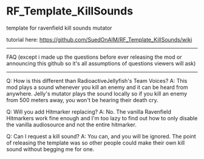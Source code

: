 # RF_Template_KillSounds
template for ravenfield kill sounds mutator

tutorial here:
https://github.com/SuedOnAIM/RF_Template_KillSounds/wiki

___________________________________________________________
FAQ 
(except i made up the questions before ever releasing the mod or announcing this github so it's all assumptions of questions viewers will ask)
___________________________________________________________

Q: How is this different than RadioactiveJellyfish's Team Voices?
A: This mod plays a sound whenever you kill an enemy and it can be heard from anywhere. Jelly's mutator plays the sound locally so if you kill an enemy from 500 meters away, you won't be hearing their death cry.

Q: Will you add Hitmarker replacing?
A: No. The vanilla Ravenfield Hitmarkers work fine enough and I'm too lazy to find out how to only disable the vanilla audiosource and not the entire hitmarker.

Q: Can I request a kill sound?
A: You can, and you will be ignored. The point of releasing the template was so other people could make their own kill sound without begging me for one.
